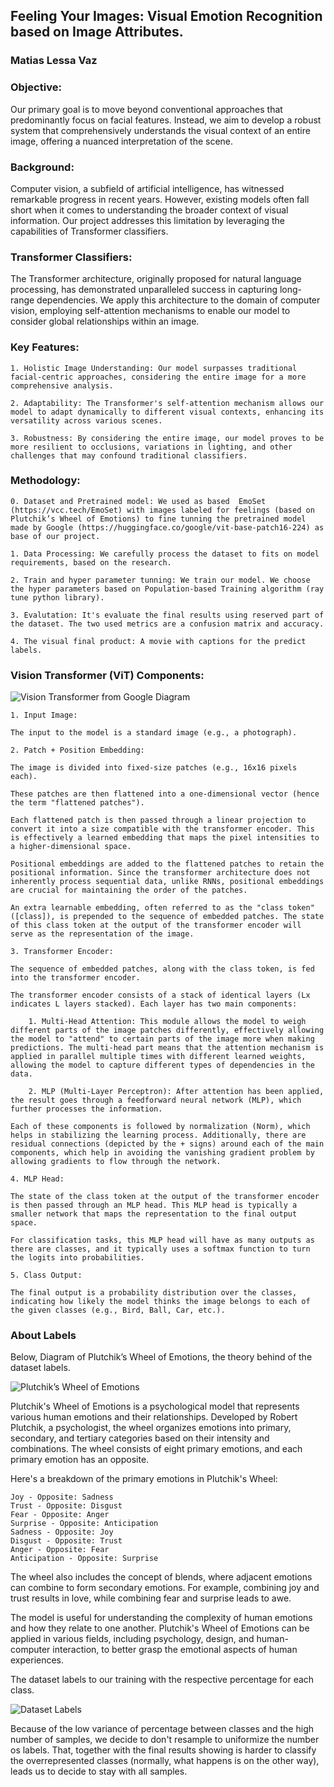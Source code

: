 ## Feeling Your Images: Visual Emotion Recognition based on Image Attributes.
### Matias Lessa Vaz

### Objective:
Our primary goal is to move beyond conventional approaches that predominantly focus on facial features.
Instead, we aim to develop a robust system that comprehensively understands the visual context of an entire image, offering a nuanced interpretation of the scene.

### Background:
Computer vision, a subfield of artificial intelligence, has witnessed remarkable progress in recent years.
However, existing models often fall short when it comes to understanding the broader context of visual information.
Our project addresses this limitation by leveraging the capabilities of Transformer classifiers.

### Transformer Classifiers:
The Transformer architecture, originally proposed for natural language processing, has demonstrated unparalleled success in capturing long-range dependencies.
We apply this architecture to the domain of computer vision, employing self-attention mechanisms to enable our model to consider global relationships within an image.

### Key Features:

    1. Holistic Image Understanding: Our model surpasses traditional facial-centric approaches, considering the entire image for a more comprehensive analysis.

    2. Adaptability: The Transformer's self-attention mechanism allows our model to adapt dynamically to different visual contexts, enhancing its versatility across various scenes.

    3. Robustness: By considering the entire image, our model proves to be more resilient to occlusions, variations in lighting, and other challenges that may confound traditional classifiers.

### Methodology:

    0. Dataset and Pretrained model: We used as based  EmoSet (https://vcc.tech/EmoSet) with images labeled for feelings (based on Plutchik’s Wheel of Emotions) to fine tunning the pretrained model made by Google (https://huggingface.co/google/vit-base-patch16-224) as base of our project.
    
    1. Data Processing: We carefully process the dataset to fits on model requirements, based on the research. 
    
    2. Train and hyper parameter tunning: We train our model. We choose the hyper parameters based on Population-based Training algorithm (ray tune python library). 
    
    3. Evalutation: It's evaluate the final results using reserved part of the dataset. The two used metrics are a confusion matrix and accuracy. 
    
    4. The visual final product: A movie with captions for the predict labels.

### Vision Transformer (ViT) Components:​

![Vision Transformer from Google Diagram](./vit_figure.png)

    1. Input Image:​

    The input to the model is a standard image (e.g., a photograph).​

    2. Patch + Position Embedding:​

    The image is divided into fixed-size patches (e.g., 16x16 pixels each).​

    These patches are then flattened into a one-dimensional vector (hence the term "flattened patches").​

    Each flattened patch is then passed through a linear projection to convert it into a size compatible with the transformer encoder. This is effectively a learned embedding that maps the pixel intensities to a higher-dimensional space.​

    Positional embeddings are added to the flattened patches to retain the positional information. Since the transformer architecture does not inherently process sequential data, unlike RNNs, positional embeddings are crucial for maintaining the order of the patches.​

    An extra learnable embedding, often referred to as the "class token" ([class]), is prepended to the sequence of embedded patches. The state of this class token at the output of the transformer encoder will serve as the representation of the image.​

    3. Transformer Encoder:​

    The sequence of embedded patches, along with the class token, is fed into the transformer encoder.​

    The transformer encoder consists of a stack of identical layers (Lx indicates L layers stacked). Each layer has two main components:​

        1. Multi-Head Attention: This module allows the model to weigh different parts of the image patches differently, effectively allowing the model to "attend" to certain parts of the image more when making predictions. The multi-head part means that the attention mechanism is applied in parallel multiple times with different learned weights, allowing the model to capture different types of dependencies in the data.​

        2. MLP (Multi-Layer Perceptron): After attention has been applied, the result goes through a feedforward neural network (MLP), which further processes the information.​

    Each of these components is followed by normalization (Norm), which helps in stabilizing the learning process. Additionally, there are residual connections (depicted by the + signs) around each of the main components, which help in avoiding the vanishing gradient problem by allowing gradients to flow through the network.​

    4. MLP Head:​

    The state of the class token at the output of the transformer encoder is then passed through an MLP head. This MLP head is typically a smaller network that maps the representation to the final output space.​

    For classification tasks, this MLP head will have as many outputs as there are classes, and it typically uses a softmax function to turn the logits into probabilities.​

    5. Class Output:​

    The final output is a probability distribution over the classes, indicating how likely the model thinks the image belongs to each of the given classes (e.g., Bird, Ball, Car, etc.).​

### About Labels

Below, Diagram of Plutchik’s Wheel of Emotions, the theory behind of the dataset labels.

![Plutchik’s Wheel of Emotions](./WheelOfEmotions.png)

Plutchik's Wheel of Emotions is a psychological model that represents various human emotions and their relationships. Developed by Robert Plutchik, a psychologist, the wheel organizes emotions into primary, secondary, and tertiary categories based on their intensity and combinations. The wheel consists of eight primary emotions, and each primary emotion has an opposite.

Here's a breakdown of the primary emotions in Plutchik's Wheel:

    Joy - Opposite: Sadness
    Trust - Opposite: Disgust
    Fear - Opposite: Anger
    Surprise - Opposite: Anticipation
    Sadness - Opposite: Joy
    Disgust - Opposite: Trust
    Anger - Opposite: Fear
    Anticipation - Opposite: Surprise

The wheel also includes the concept of blends, where adjacent emotions can combine to form secondary emotions. For example, combining joy and trust results in love, while combining fear and surprise leads to awe.

The model is useful for understanding the complexity of human emotions and how they relate to one another. Plutchik's Wheel of Emotions can be applied in various fields, including psychology, design, and human-computer interaction, to better grasp the emotional aspects of human experiences.


The dataset labels to our training with the respective percentage for each class.

![Dataset Labels](./labels.png)

Because of the low variance of percentage between classes and the high number of samples, we decide to don't resample to uniformize the number os labels. That, together with the final results showing is harder to classify the overrepresented classes (normally, what happens is on the other way), leads us to decide to stay with all samples.